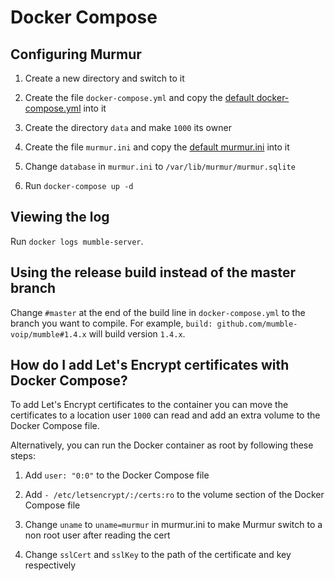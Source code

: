# Docker Compose

## Configuring Murmur

1. Create a new directory and switch to it

2. Create the file `docker-compose.yml` and copy the [default docker-compose.yml](../scripts/docker-compose.yml) into it

3. Create the directory `data` and make `1000` its owner

4. Create the file `murmur.ini` and copy the [default murmur.ini](../scripts/murmur.ini) into it

5. Change `database` in `murmur.ini` to `/var/lib/murmur/murmur.sqlite`

6. Run `docker-compose up -d`

## Viewing the log

Run `docker logs mumble-server`.

## Using the release build instead of the master branch

Change `#master` at the end of the build line in `docker-compose.yml` to the branch you want to compile. For example, `build: github.com/mumble-voip/mumble#1.4.x` will build version `1.4.x`.

## How do I add Let's Encrypt certificates with Docker Compose?

To add Let's Encrypt certificates to the container you can move the certificates to a location user `1000` can read and add an extra volume to the Docker Compose file.

Alternatively, you can run the Docker container as root by following these steps:

1. Add `user: "0:0"` to the Docker Compose file

2. Add `- /etc/letsencrypt/:/certs:ro` to the volume section of the Docker Compose file

3. Change `uname` to `uname=murmur` in murmur.ini to make Murmur switch to a non root user after reading the cert

4. Change `sslCert` and `sslKey` to the path of the certificate and key respectively
